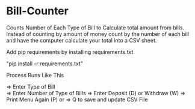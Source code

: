 # Bill-Counter
Counts Number of Each Type of Bill to Calculate total amount from bills. Instead of counting by amount of money count by the number of each bill and have the computer calculate your total into a CSV sheet.

Add pip requirements by installing requirements.txt

"pip install -r requirements.txt"

Process Runs Like This

=> Enter Type of Bill </br>
=> Enter Number of Type of Bills
=> Enter Deposit (D) or Withdraw (W)
=> Print Menu Again (P)
or
=> Q to save and update CSV File
